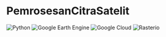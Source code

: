 # PemrosesanCitraSatelit


![Python](https://img.shields.io/badge/-Python-3776AB?style=flat&logo=python&logoColor=white)  ![Google Earth Engine](https://img.shields.io/badge/-GEE-34A853?style=flat&logo=google-earth&logoColor=white)  ![Google Cloud](https://img.shields.io/badge/-Google%20Cloud-4285F4?style=flat&logo=google-cloud&logoColor=white)  ![Rasterio](https://img.shields.io/badge/-Rasterio-336791?style=flat&logo=python&logoColor=white)  
